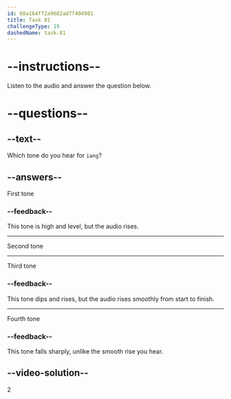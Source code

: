 ```yaml
---
id: 68a164ff2a9682ad7f404981
title: Task 81
challengeType: 19
dashedName: task-81
---
```


<!-- (Audio) A: iáng -->

# --instructions--

Listen to the audio and answer the question below.

# --questions--

## --text--

Which tone do you hear for `iang`?

## --answers--

First tone

### --feedback--

This tone is high and level, but the audio rises.

---

Second tone

---

Third tone

### --feedback--

This tone dips and rises, but the audio rises smoothly from start to finish.

---

Fourth tone

### --feedback--

This tone falls sharply, unlike the smooth rise you hear.

## --video-solution--

2
